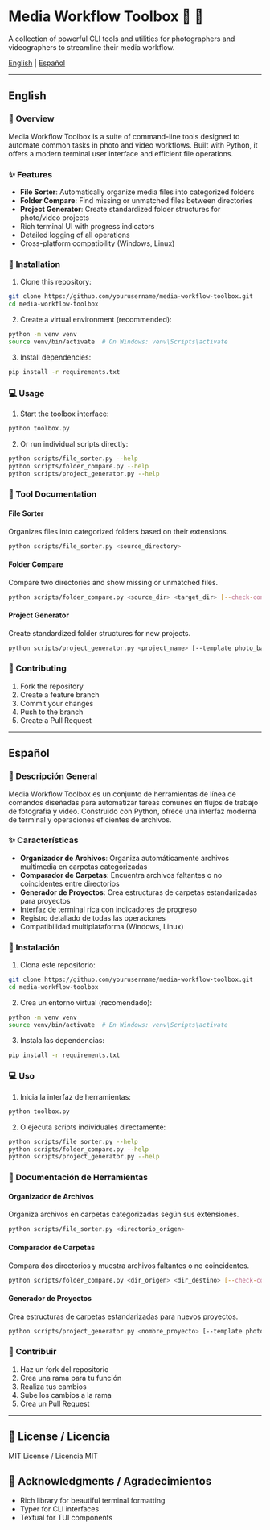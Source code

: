 # Media Workflow Toolbox 🎥 📸

A collection of powerful CLI tools and utilities for photographers and videographers to streamline their media workflow.

[English](#english) | [Español](#español)

---

## English

### 🎯 Overview

Media Workflow Toolbox is a suite of command-line tools designed to automate common tasks in photo and video workflows. Built with Python, it offers a modern terminal user interface and efficient file operations.

### ✨ Features

- **File Sorter**: Automatically organize media files into categorized folders
- **Folder Compare**: Find missing or unmatched files between directories
- **Project Generator**: Create standardized folder structures for photo/video projects
- Rich terminal UI with progress indicators
- Detailed logging of all operations
- Cross-platform compatibility (Windows, Linux)

### 🚀 Installation

1. Clone this repository:
```bash
git clone https://github.com/yourusername/media-workflow-toolbox.git
cd media-workflow-toolbox
```

2. Create a virtual environment (recommended):
```bash
python -m venv venv
source venv/bin/activate  # On Windows: venv\Scripts\activate
```

3. Install dependencies:
```bash
pip install -r requirements.txt
```

### 💻 Usage

1. Start the toolbox interface:
```bash
python toolbox.py
```

2. Or run individual scripts directly:
```bash
python scripts/file_sorter.py --help
python scripts/folder_compare.py --help
python scripts/project_generator.py --help
```

### 📖 Tool Documentation

#### File Sorter
Organizes files into categorized folders based on their extensions.
```bash
python scripts/file_sorter.py <source_directory>
```

#### Folder Compare
Compare two directories and show missing or unmatched files.
```bash
python scripts/folder_compare.py <source_dir> <target_dir> [--check-content]
```

#### Project Generator
Create standardized folder structures for new projects.
```bash
python scripts/project_generator.py <project_name> [--template photo_basic|video_basic]
```

### 🤝 Contributing

1. Fork the repository
2. Create a feature branch
3. Commit your changes
4. Push to the branch
5. Create a Pull Request

---

## Español

### 🎯 Descripción General

Media Workflow Toolbox es un conjunto de herramientas de línea de comandos diseñadas para automatizar tareas comunes en flujos de trabajo de fotografía y video. Construido con Python, ofrece una interfaz moderna de terminal y operaciones eficientes de archivos.

### ✨ Características

- **Organizador de Archivos**: Organiza automáticamente archivos multimedia en carpetas categorizadas
- **Comparador de Carpetas**: Encuentra archivos faltantes o no coincidentes entre directorios
- **Generador de Proyectos**: Crea estructuras de carpetas estandarizadas para proyectos
- Interfaz de terminal rica con indicadores de progreso
- Registro detallado de todas las operaciones
- Compatibilidad multiplataforma (Windows, Linux)

### 🚀 Instalación

1. Clona este repositorio:
```bash
git clone https://github.com/yourusername/media-workflow-toolbox.git
cd media-workflow-toolbox
```

2. Crea un entorno virtual (recomendado):
```bash
python -m venv venv
source venv/bin/activate  # En Windows: venv\Scripts\activate
```

3. Instala las dependencias:
```bash
pip install -r requirements.txt
```

### 💻 Uso

1. Inicia la interfaz de herramientas:
```bash
python toolbox.py
```

2. O ejecuta scripts individuales directamente:
```bash
python scripts/file_sorter.py --help
python scripts/folder_compare.py --help
python scripts/project_generator.py --help
```

### 📖 Documentación de Herramientas

#### Organizador de Archivos
Organiza archivos en carpetas categorizadas según sus extensiones.
```bash
python scripts/file_sorter.py <directorio_origen>
```

#### Comparador de Carpetas
Compara dos directorios y muestra archivos faltantes o no coincidentes.
```bash
python scripts/folder_compare.py <dir_origen> <dir_destino> [--check-content]
```

#### Generador de Proyectos
Crea estructuras de carpetas estandarizadas para nuevos proyectos.
```bash
python scripts/project_generator.py <nombre_proyecto> [--template photo_basic|video_basic]
```

### 🤝 Contribuir

1. Haz un fork del repositorio
2. Crea una rama para tu función
3. Realiza tus cambios
4. Sube los cambios a la rama
5. Crea un Pull Request

---

## 📝 License / Licencia

MIT License / Licencia MIT

## 🙏 Acknowledgments / Agradecimientos

- Rich library for beautiful terminal formatting
- Typer for CLI interfaces
- Textual for TUI components 